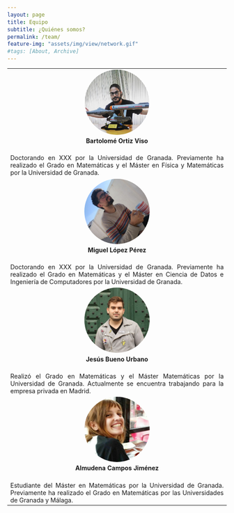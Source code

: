 ```yaml
---
layout: page
title: Equipo
subtitle: ¿Quiénes somos?
permalink: /team/
feature-img: "assets/img/view/network.gif"
#tags: [About, Archive]
---
```

<style>
#avatar {border-radius: 50%;}
table {width: 100%; margin: 0 auto; border-collapse: collapse;}
td {text-align: center; vertical-align: middle;}
td.just {text-align: justify; vertical-align: middle;}
</style>

<table>
<tr><td>
<a href="https://twitter.com/bortizmath" target="_blank"><img id="avatar" src="https://raw.githubusercontent.com/thefluxions/thefluxions.github.io/master/assets/img/avatars/profile_bart.jpg" height="150" align="center"></a>
</td></tr>
<tr><td>
<b>Bartolomé Ortiz Viso</b>
</td></tr>
<tr><td class="just">
<br>Doctorando en XXX por la Universidad de Granada. Previamente ha realizado el Grado en Matemáticas y el Máster en Física y Matemáticas por la Universidad de Granada.
</td></tr>
<tr><td>
<a href="https://twitter.com/wizmik12" target="_blank"><img id="avatar" src="https://raw.githubusercontent.com/thefluxions/thefluxions.github.io/master/assets/img/avatars/profile_mike.jpg" height="150" align="center"></a>
</td></tr>
<tr><td>
<b>Miguel López Pérez</b>
</td></tr>
<tr><td class="just">
<br>Doctorando en XXX por la Universidad de Granada. Previamente ha realizado el Grado en Matemáticas y el Máster en Ciencia de Datos e Ingeniería de Computadores por la Universidad de Granada.
</td></tr>
<tr><td>
<a href="https://twitter.com/buenourbano" target="_blank"><img id="avatar" src="https://raw.githubusercontent.com/thefluxions/thefluxions.github.io/master/assets/img/avatars/profile_yis.jpg" height="150" align="center"></a>
</td></tr>
<tr><td>
<b>Jesús Bueno Urbano</b>
</td></tr>
<tr><td class="just">
<br>Realizó el Grado en Matemáticas y el Máster Matemáticas por la Universidad de Granada. Actualmente se encuentra trabajando para la empresa privada en Madrid.
</td></tr>
<tr><td>
<a href="" target="_blank"><img id="avatar" src="https://raw.githubusercontent.com/thefluxions/thefluxions.github.io/master/assets/img/avatars/profile_almu.jpg" height="150" align="center"></a>
</td></tr>
<tr><td>
<b>Almudena Campos Jiménez</b>
</td></tr>
<tr><td class="just">
<br>Estudiante del Máster en Matemáticas por la Universidad de Granada. Previamente ha realizado el Grado en Matemáticas por las Universidades de Granada y Málaga.
</td></tr>
</table>